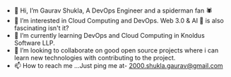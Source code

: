 - 👋 Hi, I’m Gaurav Shukla, A DevOps Engineer and a spiderman fan 🕷
- 👀 I’m interested in Cloud Computing and DevOps. Web 3.0 & AI 🤖 is also fascinating isn't it?
- 🌱 I’m currently learning DevOps and Cloud Computing in Knoldus Software LLP.
- 💞️ I’m looking to collaborate on good open source projects where i can learn new technologies with contributing to the project.
- 📫 How to reach me ...Just ping me at- 2000.shukla.gaurav@gmail.com

<!---
2000-Gaurav/2000-Gaurav is a ✨ special ✨ repository because its `README.md` (this file) appears on your GitHub profile.
You can click the Preview link to take a look at your changes.
--->
